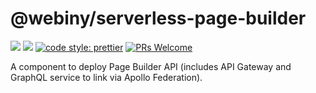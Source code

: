 # @webiny/serverless-page-builder
[![](https://img.shields.io/npm/dw/@webiny/serverless-page-builder.svg)](https://www.npmjs.com/package/@webiny/serverless-page-builder) 
[![](https://img.shields.io/npm/v/@webiny/serverless-page-builder.svg)](https://www.npmjs.com/package/@webiny/serverless-page-builder)
[![code style: prettier](https://img.shields.io/badge/code_style-prettier-ff69b4.svg?style=flat-square)](https://github.com/prettier/prettier)
[![PRs Welcome](https://img.shields.io/badge/PRs-welcome-brightgreen.svg?style=flat-square)](http://makeapullrequest.com)

A component to deploy Page Builder API (includes API Gateway and GraphQL service to link via Apollo Federation). 
